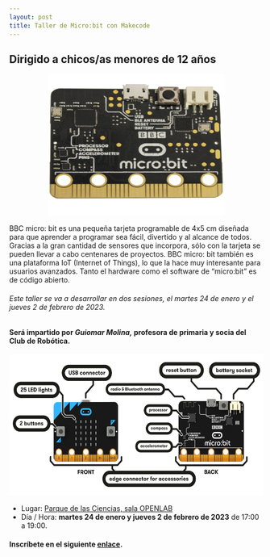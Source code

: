 ```yaml
---
layout: post
title: Taller de Micro:bit con Makecode
---
```

## Dirigido a chicos/as menores de 12 años
<p align="center" >
<img src="/images/microbit.jpg" width="350" height="280"/>


</p>

BBC micro: bit es una pequeña tarjeta programable de 4x5 cm diseñada para que aprender a programar sea fácil, divertido y al alcance de todos.
Gracias a la gran cantidad de sensores que incorpora, sólo con la tarjeta se pueden llevar a cabo centenares de proyectos. BBC micro: bit también es una plataforma IoT (Internet of Things), lo que la hace muy interesante para usuarios avanzados.
Tanto el hardware como el software de “micro:bit” es de código abierto.



###### Este taller se va a desarrollar en dos sesiones, el martes 24 de enero y el jueves 2 de febrero de 2023.

#### Será impartido por ***Guiomar Molina,*** profesora de primaria y socia del Club de Robótica.


<p align="center" >
<img src="/images/microbit-hardware-access.jpg" width="550" height="280"/>


</p>


* Lugar: [Parque de las Ciencias, sala OPENLAB](https://goo.gl/maps/aQC1afhE8HR9uaVx8)
* Día / Hora: **martes 24 de enero y jueves 2 de febrero de 2023** de 17:00 a 19:00.





#### Inscríbete en el siguiente [enlace](https://forms.gle/vetML1RQPAyKDqePA).
